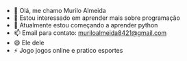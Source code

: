 - 👋 Olá, me chamo Murilo Almeida
- 👀 Estou interessado em aprender mais sobre programação
- 🌱 Atualmente estou começando a aprender python
- 📫 Email para contato: muriloalmeida8421@gmail.com
- 😄 Ele dele
- ⚡ Jogo jogos online e pratico esportes

<!---
MuriloAlmeida108/MuriloAlmeida108 is a ✨ special ✨ repository because its `README.md` (this file) appears on your GitHub profile.
You can click the Preview link to take a look at your changes.
--->
